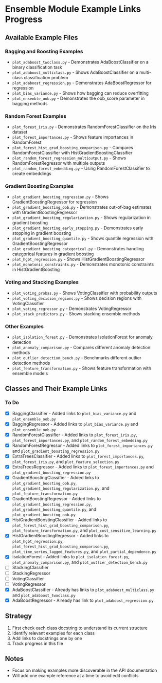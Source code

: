 # Ensemble Module Example Links Progress

## Available Example Files

### Bagging and Boosting Examples
- `plot_adaboost_twoclass.py` - Demonstrates AdaBoostClassifier on a binary classification task
- `plot_adaboost_multiclass.py` - Shows AdaBoostClassifier on a multi-class classification problem
- `plot_adaboost_regression.py` - Demonstrates AdaBoostRegressor for regression
- `plot_bias_variance.py` - Shows how bagging can reduce overfitting
- `plot_ensemble_oob.py` - Demonstrates the oob_score parameter in bagging methods

### Random Forest Examples
- `plot_forest_iris.py` - Demonstrates RandomForestClassifier on the Iris dataset
- `plot_forest_importances.py` - Shows feature importances in RandomForest
- `plot_forest_hist_grad_boosting_comparison.py` - Compares RandomForestClassifier with HistGradientBoostingClassifier
- `plot_random_forest_regression_multioutput.py` - Shows RandomForestRegressor with multiple outputs
- `plot_random_forest_embedding.py` - Using RandomForestClassifier to create embeddings

### Gradient Boosting Examples
- `plot_gradient_boosting_regression.py` - Shows GradientBoostingRegressor for regression
- `plot_gradient_boosting_oob.py` - Demonstrates out-of-bag estimates with GradientBoostingRegressor
- `plot_gradient_boosting_regularization.py` - Shows regularization in gradient boosting
- `plot_gradient_boosting_early_stopping.py` - Demonstrates early stopping in gradient boosting
- `plot_gradient_boosting_quantile.py` - Shows quantile regression with GradientBoostingRegressor
- `plot_gradient_boosting_categorical.py` - Demonstrates handling categorical features in gradient boosting
- `plot_hgbt_regression.py` - Shows HistGradientBoostingRegressor
- `plot_monotonic_constraints.py` - Demonstrates monotonic constraints in HistGradientBoosting

### Voting and Stacking Examples
- `plot_voting_probas.py` - Shows VotingClassifier with probability outputs
- `plot_voting_decision_regions.py` - Shows decision regions with VotingClassifier
- `plot_voting_regressor.py` - Demonstrates VotingRegressor
- `plot_stack_predictors.py` - Shows stacking ensemble methods

### Other Examples
- `plot_isolation_forest.py` - Demonstrates IsolationForest for anomaly detection
- `plot_anomaly_comparison.py` - Compares different anomaly detection methods
- `plot_outlier_detection_bench.py` - Benchmarks different outlier detection methods
- `plot_feature_transformation.py` - Shows feature transformation with ensemble models

## Classes and Their Example Links

### To Do
- [x] BaggingClassifier - Added links to `plot_bias_variance.py` and `plot_ensemble_oob.py`
- [x] BaggingRegressor - Added links to `plot_bias_variance.py` and `plot_ensemble_oob.py`
- [x] RandomForestClassifier - Added links to `plot_forest_iris.py`, `plot_forest_importances.py`, and `plot_random_forest_embedding.py`
- [x] RandomForestRegressor - Added links to `plot_forest_importances.py` and `plot_gradient_boosting_regression.py`
- [x] ExtraTreesClassifier - Added links to `plot_forest_importances.py`, `plot_forest_iris.py`, and `plot_feature_selection.py`
- [x] ExtraTreesRegressor - Added links to `plot_forest_importances.py` and `plot_gradient_boosting_regression.py`
- [x] GradientBoostingClassifier - Added links to `plot_gradient_boosting_oob.py`, `plot_gradient_boosting_regularization.py`, and `plot_feature_transformation.py`
- [x] GradientBoostingRegressor - Added links to `plot_gradient_boosting_regression.py`, `plot_gradient_boosting_quantile.py`, and `plot_gradient_boosting_oob.py`
- [x] HistGradientBoostingClassifier - Added links to `plot_forest_hist_grad_boosting_comparison.py`, `plot_feature_transformation.py`, and `plot_cost_sensitive_learning.py`
- [x] HistGradientBoostingRegressor - Added links to `plot_hgbt_regression.py`, `plot_forest_hist_grad_boosting_comparison.py`, `plot_time_series_lagged_features.py`, and `plot_partial_dependence.py`
- [x] IsolationForest - Added links to `plot_isolation_forest.py`, `plot_anomaly_comparison.py`, and `plot_outlier_detection_bench.py`
- [ ] StackingClassifier
- [ ] StackingRegressor
- [ ] VotingClassifier
- [ ] VotingRegressor
- [x] AdaBoostClassifier - Already has links to `plot_adaboost_multiclass.py` and `plot_adaboost_twoclass.py`
- [x] AdaBoostRegressor - Already has link to `plot_adaboost_regression.py`

## Strategy
1. First check each class docstring to understand its current structure
2. Identify relevant examples for each class
3. Add links to docstrings one by one
4. Track progress in this file

## Notes
- Focus on making examples more discoverable in the API documentation
- Will add one example reference at a time to avoid edit conflicts
